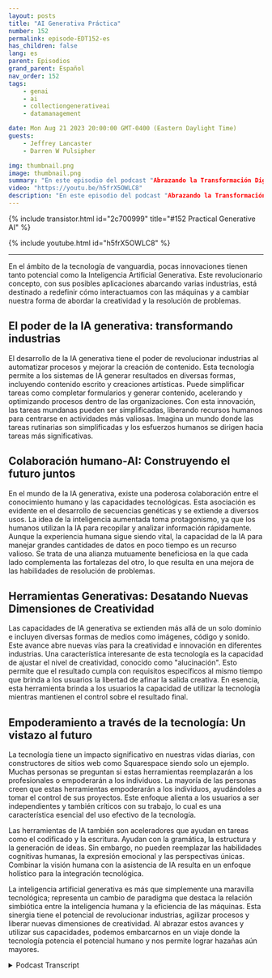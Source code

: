 ```yaml
---
layout: posts
title: "AI Generativa Práctica"
number: 152
permalink: episode-EDT152-es
has_children: false
lang: es
parent: Episodios
grand_parent: Español
nav_order: 152
tags:
    - genai
    - ai
    - collectiongenerativeai
    - datamanagement

date: Mon Aug 21 2023 20:00:00 GMT-0400 (Eastern Daylight Time)
guests:
    - Jeffrey Lancaster
    - Darren W Pulsipher

img: thumbnail.png
image: thumbnail.png
summary: "En este episodio del podcast "Abrazando la Transformación Digital", el presentador Darren Pulsipher se involucra en una conversación que invita a la reflexión con el Dr. Jeffrey Lancaster. Su discusión profundiza en las aplicaciones prácticas de la IA generativa y el impacto profundo que está destinada a tener en diversas industrias."
video: "https://youtu.be/h5frX5OWLC8"
description: "En este episodio del podcast "Abrazando la Transformación Digital", el presentador Darren Pulsipher se involucra en una conversación que invita a la reflexión con el Dr. Jeffrey Lancaster. Su discusión profundiza en las aplicaciones prácticas de la IA generativa y el impacto profundo que está destinada a tener en diversas industrias."
---
```


<div>
{% include transistor.html id="2c700999" title="#152 Practical Generative AI" %}

{% include youtube.html id="h5frX5OWLC8" %}
</div>

---

En el ámbito de la tecnología de vanguardia, pocas innovaciones tienen tanto potencial como la Inteligencia Artificial Generativa. Este revolucionario concepto, con sus posibles aplicaciones abarcando varias industrias, está destinado a redefinir cómo interactuamos con las máquinas y a cambiar nuestra forma de abordar la creatividad y la resolución de problemas.

## El poder de la IA generativa: transformando industrias

El desarrollo de la IA generativa tiene el poder de revolucionar industrias al automatizar procesos y mejorar la creación de contenido. Esta tecnología permite a los sistemas de IA generar resultados en diversas formas, incluyendo contenido escrito y creaciones artísticas. Puede simplificar tareas como completar formularios y generar contenido, acelerando y optimizando procesos dentro de las organizaciones. Con esta innovación, las tareas mundanas pueden ser simplificadas, liberando recursos humanos para centrarse en actividades más valiosas. Imagina un mundo donde las tareas rutinarias son simplificadas y los esfuerzos humanos se dirigen hacia tareas más significativas.

## Colaboración humano-AI: Construyendo el futuro juntos

En el mundo de la IA generativa, existe una poderosa colaboración entre el conocimiento humano y las capacidades tecnológicas. Esta asociación es evidente en el desarrollo de secuencias genéticas y se extiende a diversos usos. La idea de la inteligencia aumentada toma protagonismo, ya que los humanos utilizan la IA para recopilar y analizar información rápidamente. Aunque la experiencia humana sigue siendo vital, la capacidad de la IA para manejar grandes cantidades de datos en poco tiempo es un recurso valioso. Se trata de una alianza mutuamente beneficiosa en la que cada lado complementa las fortalezas del otro, lo que resulta en una mejora de las habilidades de resolución de problemas.

## Herramientas Generativas: Desatando Nuevas Dimensiones de Creatividad

Las capacidades de IA generativa se extienden más allá de un solo dominio e incluyen diversas formas de medios como imágenes, código y sonido. Este avance abre nuevas vías para la creatividad e innovación en diferentes industrias. Una característica interesante de esta tecnología es la capacidad de ajustar el nivel de creatividad, conocido como "alucinación". Esto permite que el resultado cumpla con requisitos específicos al mismo tiempo que brinda a los usuarios la libertad de afinar la salida creativa. En esencia, esta herramienta brinda a los usuarios la capacidad de utilizar la tecnología mientras mantienen el control sobre el resultado final.

## Empoderamiento a través de la tecnología: Un vistazo al futuro

La tecnología tiene un impacto significativo en nuestras vidas diarias, con constructores de sitios web como Squarespace siendo solo un ejemplo. Muchas personas se preguntan si estas herramientas reemplazarán a los profesionales o empoderarán a los individuos. La mayoría de las personas creen que estas herramientas empoderarán a los individuos, ayudándoles a tomar el control de sus proyectos. Este enfoque alienta a los usuarios a ser independientes y también críticos con su trabajo, lo cual es una característica esencial del uso efectivo de la tecnología.

Las herramientas de IA también son aceleradores que ayudan en tareas como el codificado y la escritura. Ayudan con la gramática, la estructura y la generación de ideas. Sin embargo, no pueden reemplazar las habilidades cognitivas humanas, la expresión emocional y las perspectivas únicas. Combinar la visión humana con la asistencia de IA resulta en un enfoque holístico para la integración tecnológica.

La inteligencia artificial generativa es más que simplemente una maravilla tecnológica; representa un cambio de paradigma que destaca la relación simbiótica entre la inteligencia humana y la eficiencia de las máquinas. Esta sinergia tiene el potencial de revolucionar industrias, agilizar procesos y liberar nuevas dimensiones de creatividad. Al abrazar estos avances y utilizar sus capacidades, podemos embarcarnos en un viaje donde la tecnología potencia el potencial humano y nos permite lograr hazañas aún mayores.



<details>
<summary> Podcast Transcript </summary>

<p></p>

</details>
